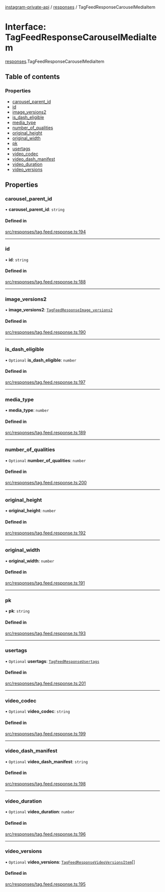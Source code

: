 [instagram-private-api](../../README.md) / [responses](../../modules/responses.md) / TagFeedResponseCarouselMediaItem

# Interface: TagFeedResponseCarouselMediaItem

[responses](../../modules/responses.md).TagFeedResponseCarouselMediaItem

## Table of contents

### Properties

- [carousel\_parent\_id](TagFeedResponseCarouselMediaItem.md#carousel_parent_id)
- [id](TagFeedResponseCarouselMediaItem.md#id)
- [image\_versions2](TagFeedResponseCarouselMediaItem.md#image_versions2)
- [is\_dash\_eligible](TagFeedResponseCarouselMediaItem.md#is_dash_eligible)
- [media\_type](TagFeedResponseCarouselMediaItem.md#media_type)
- [number\_of\_qualities](TagFeedResponseCarouselMediaItem.md#number_of_qualities)
- [original\_height](TagFeedResponseCarouselMediaItem.md#original_height)
- [original\_width](TagFeedResponseCarouselMediaItem.md#original_width)
- [pk](TagFeedResponseCarouselMediaItem.md#pk)
- [usertags](TagFeedResponseCarouselMediaItem.md#usertags)
- [video\_codec](TagFeedResponseCarouselMediaItem.md#video_codec)
- [video\_dash\_manifest](TagFeedResponseCarouselMediaItem.md#video_dash_manifest)
- [video\_duration](TagFeedResponseCarouselMediaItem.md#video_duration)
- [video\_versions](TagFeedResponseCarouselMediaItem.md#video_versions)

## Properties

### carousel\_parent\_id

• **carousel\_parent\_id**: `string`

#### Defined in

[src/responses/tag.feed.response.ts:194](https://github.com/Nerixyz/instagram-private-api/blob/4971f34/src/responses/tag.feed.response.ts#L194)

___

### id

• **id**: `string`

#### Defined in

[src/responses/tag.feed.response.ts:188](https://github.com/Nerixyz/instagram-private-api/blob/4971f34/src/responses/tag.feed.response.ts#L188)

___

### image\_versions2

• **image\_versions2**: [`TagFeedResponseImage_versions2`](TagFeedResponseImage_versions2.md)

#### Defined in

[src/responses/tag.feed.response.ts:190](https://github.com/Nerixyz/instagram-private-api/blob/4971f34/src/responses/tag.feed.response.ts#L190)

___

### is\_dash\_eligible

• `Optional` **is\_dash\_eligible**: `number`

#### Defined in

[src/responses/tag.feed.response.ts:197](https://github.com/Nerixyz/instagram-private-api/blob/4971f34/src/responses/tag.feed.response.ts#L197)

___

### media\_type

• **media\_type**: `number`

#### Defined in

[src/responses/tag.feed.response.ts:189](https://github.com/Nerixyz/instagram-private-api/blob/4971f34/src/responses/tag.feed.response.ts#L189)

___

### number\_of\_qualities

• `Optional` **number\_of\_qualities**: `number`

#### Defined in

[src/responses/tag.feed.response.ts:200](https://github.com/Nerixyz/instagram-private-api/blob/4971f34/src/responses/tag.feed.response.ts#L200)

___

### original\_height

• **original\_height**: `number`

#### Defined in

[src/responses/tag.feed.response.ts:192](https://github.com/Nerixyz/instagram-private-api/blob/4971f34/src/responses/tag.feed.response.ts#L192)

___

### original\_width

• **original\_width**: `number`

#### Defined in

[src/responses/tag.feed.response.ts:191](https://github.com/Nerixyz/instagram-private-api/blob/4971f34/src/responses/tag.feed.response.ts#L191)

___

### pk

• **pk**: `string`

#### Defined in

[src/responses/tag.feed.response.ts:193](https://github.com/Nerixyz/instagram-private-api/blob/4971f34/src/responses/tag.feed.response.ts#L193)

___

### usertags

• `Optional` **usertags**: [`TagFeedResponseUsertags`](TagFeedResponseUsertags.md)

#### Defined in

[src/responses/tag.feed.response.ts:201](https://github.com/Nerixyz/instagram-private-api/blob/4971f34/src/responses/tag.feed.response.ts#L201)

___

### video\_codec

• `Optional` **video\_codec**: `string`

#### Defined in

[src/responses/tag.feed.response.ts:199](https://github.com/Nerixyz/instagram-private-api/blob/4971f34/src/responses/tag.feed.response.ts#L199)

___

### video\_dash\_manifest

• `Optional` **video\_dash\_manifest**: `string`

#### Defined in

[src/responses/tag.feed.response.ts:198](https://github.com/Nerixyz/instagram-private-api/blob/4971f34/src/responses/tag.feed.response.ts#L198)

___

### video\_duration

• `Optional` **video\_duration**: `number`

#### Defined in

[src/responses/tag.feed.response.ts:196](https://github.com/Nerixyz/instagram-private-api/blob/4971f34/src/responses/tag.feed.response.ts#L196)

___

### video\_versions

• `Optional` **video\_versions**: [`TagFeedResponseVideoVersionsItem`](TagFeedResponseVideoVersionsItem.md)[]

#### Defined in

[src/responses/tag.feed.response.ts:195](https://github.com/Nerixyz/instagram-private-api/blob/4971f34/src/responses/tag.feed.response.ts#L195)
